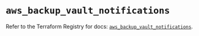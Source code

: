 # `aws_backup_vault_notifications`

Refer to the Terraform Registry for docs: [`aws_backup_vault_notifications`](https://registry.terraform.io/providers/hashicorp/aws/6.16.0/docs/resources/backup_vault_notifications).
